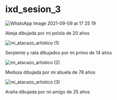 # ixd_sesion_3

![WhatsApp Image 2021-09-09 at 17 25 19](https://user-images.githubusercontent.com/89958958/132758774-625e9e2e-b200-41ae-925b-d418a6040bba.jpeg)

Abeja dibujada por mi polola de 20 años

![mi_atacazo_artistico (1)](https://user-images.githubusercontent.com/89958958/132759018-3ca940c7-ad1d-4810-9dae-7d6737271ec9.jpg)

Serpiente y rata dibujados por mi primo de 14 años

![mi_atacazo_artistico (2)](https://user-images.githubusercontent.com/89958958/132759184-1c8b143c-1dd7-4d3c-8172-249544e6399b.jpg)

Medusa dibujada por mi abuela de 78 años

![mi_atacazo_artistico (3)](https://user-images.githubusercontent.com/89958958/132759377-5951366e-a51e-4150-9a7e-2e2123caa37f.jpg)

Araña dibujada por mi amigo de 25 años

